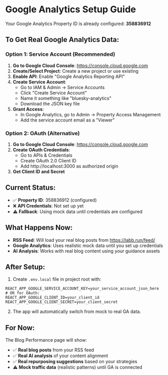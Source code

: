 # Google Analytics Setup Guide

Your Google Analytics Property ID is already configured: **358836912**

## To Get Real Google Analytics Data:

### Option 1: Service Account (Recommended)
1. **Go to Google Cloud Console**: https://console.cloud.google.com
2. **Create/Select Project**: Create a new project or use existing
3. **Enable API**: Enable "Google Analytics Reporting API"
4. **Create Service Account**:
   - Go to IAM & Admin → Service Accounts
   - Click "Create Service Account"
   - Name it something like "bluesky-analytics"
   - Download the JSON key file
5. **Grant Access**:
   - In Google Analytics, go to Admin → Property Access Management
   - Add the service account email as a "Viewer"

### Option 2: OAuth (Alternative)
1. **Go to Google Cloud Console**: https://console.cloud.google.com
2. **Create OAuth Credentials**:
   - Go to APIs & Credentials
   - Create OAuth 2.0 Client ID
   - Add http://localhost:3000 as authorized origin
3. **Get Client ID and Secret**

## Current Status:
- ✅ **Property ID**: 358836912 (configured)
- ❌ **API Credentials**: Not set up yet
- ⚠️ **Fallback**: Using mock data until credentials are configured

## What Happens Now:
- **RSS Feed**: Will load your real blog posts from https://labb.run/feed/
- **Google Analytics**: Uses realistic mock data until you set up credentials
- **AI Analysis**: Works with real blog content using your guidance assets

## After Setup:
1. Create `.env.local` file in project root with:
```
REACT_APP_GOOGLE_SERVICE_ACCOUNT_KEY=your_service_account_json_here
# OR for OAuth:
REACT_APP_GOOGLE_CLIENT_ID=your_client_id
REACT_APP_GOOGLE_CLIENT_SECRET=your_client_secret
```

2. The app will automatically switch from mock to real GA data.

## For Now:
The Blog Performance page will show:
- ✅ **Real blog posts** from your RSS feed
- ✅ **Real AI analysis** of your content alignment
- ✅ **Real repurposing suggestions** based on your strategies
- ⚠️ **Mock traffic data** (realistic patterns) until GA is connected